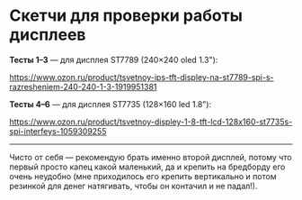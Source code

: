 # Скетчи для проверки работы дисплеев

**Тесты 1–3** — для дисплея ST7789 (240×240 oled 1.3"):

https://www.ozon.ru/product/tsvetnoy-ips-tft-displey-na-st7789-spi-s-razresheniem-240-240-1-3-1919951381

**Тесты 4–6** — для дисплея ST7735 (128×160 led 1.8"):

https://www.ozon.ru/product/tsvetnoy-displey-1-8-tft-lcd-128x160-st7735s-spi-interfeys-1059309255

---

Чисто от себя — рекомендую брать именно второй дисплей, потому что первый просто капец какой маленький, да и крепить на бредборду его очень неудобно (мне приходилось его крепить вертикально и потом резинкой для денег натягивать, чтобы он контачил и не падал!).
